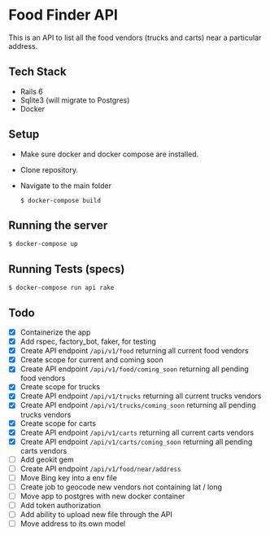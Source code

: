 # Food Finder API

This is an API to list all the food vendors (trucks and carts) near a particular address.

## Tech Stack

- Rails 6
- Sqlite3 (will migrate to Postgres)
- Docker

## Setup

- Make sure docker and docker compose are installed.
- Clone repository.
- Navigate to the main folder

  `$ docker-compose build`

## Running the server

`$ docker-compose up`

## Running Tests (specs)

`$ docker-compose run api rake`

## Todo

- [x] Containerize the app
- [x] Add rspec, factory_bot, faker, for testing
- [x] Create API endpoint `/api/v1/food` returning all current food vendors
- [x] Create scope for current and coming soon
- [x] Create API endpoint `/api/v1/food/coming_soon` returning all pending food vendors
- [x] Create scope for trucks
- [x] Create API endpoint `/api/v1/trucks` returning all current trucks vendors
- [x] Create API endpoint `/api/v1/trucks/coming_soon` returning all pending trucks vendors
- [x] Create scope for carts
- [x] Create API endpoint `/api/v1/carts` returning all current carts vendors
- [x] Create API endpoint `/api/v1/carts/coming_soon` returning all pending carts vendors
- [ ] Add geokit gem
- [ ] Create API endpoint `/api/v1/food/near/address`
- [ ] Move Bing key into a env file
- [ ] Create job to geocode new vendors not containing lat / long
- [ ] Move app to postgres with new docker container
- [ ] Add token authorization
- [ ] Add ability to upload new file through the API
- [ ] Move address to its own model
